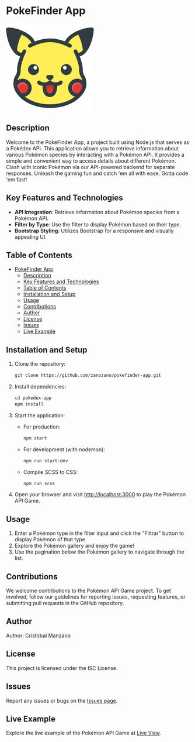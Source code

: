 # PokeFinder App

![Pokémon Logo](./public/images/favicon.svg)

## Description

Welcome to the PokeFinder App, a project built using Node.js that serves as a Pokédex API. This application allows you to retrieve information about various Pokémon species by interacting with a Pokémon API. It provides a simple and convenient way to access details about different Pokémon. Clash with iconic Pokémon via our API-powered backend for separate responses. Unleash the gaming fun and catch 'em all with ease. Gotta code 'em fast!

## Key Features and Technologies

- **API Integration**: Retrieve information about Pokémon species from a Pokémon API.
- **Filter by Type**: Use the filter to display Pokémon based on their type.
- **Bootstrap Styling**: Utilizes Bootstrap for a responsive and visually appealing UI.

## Table of Contents

- [PokeFinder App](#pokefinder-app)
  - [Description](#description)
  - [Key Features and Technologies](#key-features-and-technologies)
  - [Table of Contents](#table-of-contents)
  - [Installation and Setup](#installation-and-setup)
  - [Usage](#usage)
  - [Contributions](#contributions)
  - [Author](#author)
  - [License](#license)
  - [Issues](#issues)
  - [Live Example](#live-example)

## Installation and Setup

1. Clone the repository:

   ```bash
   git clone https://github.com/zanozano/pokefinder-app.git
   ```

2. Install dependencies:

   ```bash
   cd pokedex-app
   npm install
   ```

3. Start the application:

   - For production:

     ```bash
     npm start
     ```

   - For development (with nodemon):

     ```bash
     npm run start:dev
     ```

   - Compile SCSS to CSS:

     ```bash
     npm run scss
     ```

4. Open your browser and visit [http://localhost:3000](http://localhost:3000) to play the Pokémon API Game.

## Usage

1. Enter a Pokémon type in the filter input and click the "Filtrar" button to display Pokémon of that type.
2. Explore the Pokémon gallery and enjoy the game!
3. Use the pagination below the Pokémon gallery to navigate through the list.

## Contributions

We welcome contributions to the Pokémon API Game project. To get involved, follow our guidelines for reporting issues, requesting features, or submitting pull requests in the GitHub repository.

## Author

Author: Cristóbal Manzano

## License

This project is licensed under the ISC License.

## Issues

Report any issues or bugs on the [Issues page](https://github.com/zanozano/pokefinder-app/issues).

## Live Example

Explore the live example of the Pokémon API Game at [Live View](https://pokefinder-zanozano.koyeb.app/).
